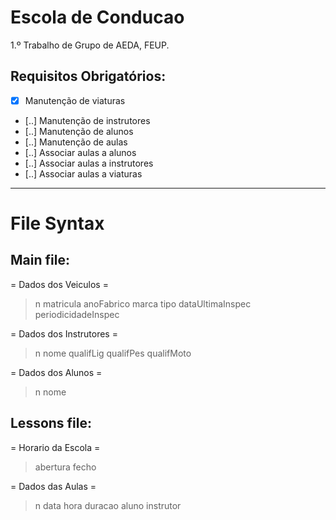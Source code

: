 Escola de Conducao
==================
1.º Trabalho de Grupo de AEDA, FEUP.

Requisitos Obrigatórios:
------------------------
- [x] Manutenção de viaturas
- [..] Manutenção de instrutores
- [..] Manutenção de alunos
- [..] Manutenção de aulas
- [..] Associar aulas a alunos
- [..] Associar aulas a instrutores
- [..] Associar aulas a viaturas

---

File Syntax
===========

Main file:
----------
= Dados dos Veiculos =
> n
> matricula anoFabrico marca tipo dataUltimaInspec periodicidadeInspec

= Dados dos Instrutores =
> n
> nome qualifLig qualifPes qualifMoto

= Dados dos Alunos =
> n
> nome

Lessons file:
-------------
= Horario da Escola =
> abertura fecho

= Dados das Aulas =
> n
> data hora duracao aluno instrutor